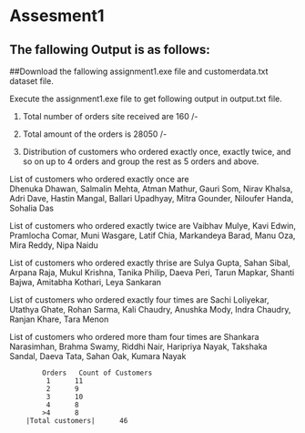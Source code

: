 # Assesment1
## The fallowing Output is as follows:
##Download the fallowing assignment1.exe file and customerdata.txt dataset file.

Execute the assignment1.exe file to get following output in output.txt file.

1. Total number of orders site received are 160 /-

2. Total amount of the orders is 28050 /-

3. Distribution of customers who ordered exactly once, exactly twice, and so on up to 4 orders and group the rest as 5 orders and above.

List of customers who ordered exactly once are  
Dhenuka Dhawan, Salmalin Mehta, Atman Mathur, Gauri Som, Nirav Khalsa, Adri Dave, Hastin Mangal, Ballari Upadhyay, Mitra Gounder, Niloufer Handa, Sohalia Das

List of customers who ordered exactly twice are
Vaibhav Mulye, Kavi Edwin, Pramlocha Comar, Muni Wasgare, Latif Chia, Markandeya Barad, Manu Oza, Mira Reddy, Nipa Naidu

List of customers who ordered exactly thrise are
Sulya Gupta, Sahan Sibal, Arpana Raja, Mukul Krishna, Tanika Philip, Daeva Peri, Tarun Mapkar, Shanti Bajwa, Amitabha Kothari, Leya Sankaran

List of customers who ordered exactly four times are 
Sachi Loliyekar, Utathya Ghate, Rohan Sarma, Kali Chaudry, Anushka Mody, Indra Chaudry, Ranjan Khare, Tara Menon

List of customers who ordered more tham four times are
Shankara Narasimhan, Brahma Swamy, Riddhi Nair, Haripriya Nayak, Takshaka Sandal, Daeva Tata, Sahan Oak, Kumara Nayak

			Orders 	 Count of Customers  
			 1		11 
			 2		9 
			 3		10 
			 4		8 
			>4		8 
		|Total customers|      46 
